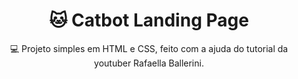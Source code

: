 # <h1 align="center"> 🐱 Catbot Landing Page </h1>
<p align="center"> 💻 Projeto simples em HTML e CSS, feito com a ajuda do tutorial da youtuber Rafaella Ballerini. </p>
